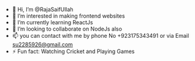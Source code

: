 - 👋 Hi, I’m @RajaSaifUllah
- 👀 I’m interested in making frontend websites 
- 🌱 I’m currently learning ReactJs
- 💞️ I’m looking to collaborate on NodeJs also
- 📫 you can contact with me by phone No +923175343491 or via Email su2285926@gmail.com
- ⚡ Fun fact: Watching Cricket and Playing Games

<!---
RajaSaifUllah/RajaSaifUllah is a ✨ special ✨ repository because its `README.md` (this file) appears on your GitHub profile.
You can click the Preview link to take a look at your changes.
--->
